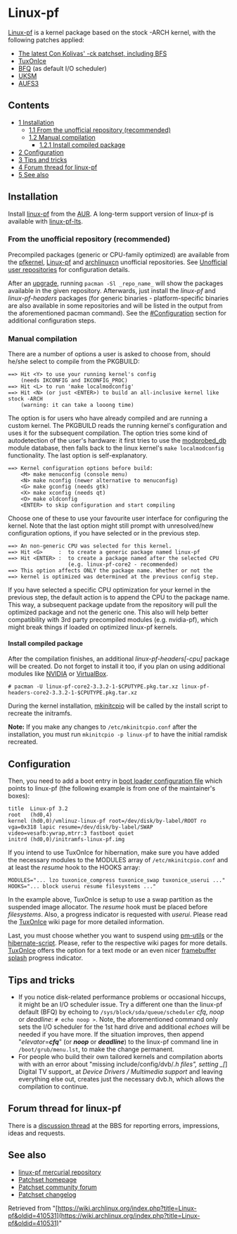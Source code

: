 # Linux-pf

[Linux-pf](http://pf.natalenko.name/) is a kernel package based on the stock -ARCH kernel, with the following patches applied:

*   [The latest Con Kolivas' -ck patchset, including BFS](http://ck-hack.blogspot.com/)
*   [TuxOnIce](/index.php/TuxOnIce "TuxOnIce")
*   [BFQ](http://algo.ing.unimo.it/people/paolo/disk_sched/) (as default I/O scheduler)
*   [UKSM](http://kerneldedup.org/projects/uksm/)
*   [AUFS3](http://aufs.sourceforge.net/)

## Contents

*   [1 Installation](#Installation)
    *   [1.1 From the unofficial repository (recommended)](#From_the_unofficial_repository_.28recommended.29)
    *   [1.2 Manual compilation](#Manual_compilation)
        *   [1.2.1 Install compiled package](#Install_compiled_package)
*   [2 Configuration](#Configuration)
*   [3 Tips and tricks](#Tips_and_tricks)
*   [4 Forum thread for linux-pf](#Forum_thread_for_linux-pf)
*   [5 See also](#See_also)

## Installation

Install [linux-pf](https://aur.archlinux.org/packages/linux-pf/) from the [AUR](/index.php/AUR "AUR"). A long-term support version of linux-pf is available with [linux-pf-lts](https://aur.archlinux.org/packages/linux-pf-lts/).

### From the unofficial repository (recommended)

Precompiled packages (generic or CPU-family optimized) are available from the [pfkernel](/index.php/Unofficial_user_repositories#pfkernel "Unofficial user repositories"), [Linux-pf](/index.php/Unofficial_user_repositories#Linux-pf "Unofficial user repositories") and [archlinuxcn](/index.php/Unofficial_user_repositories#archlinuxcn "Unofficial user repositories") unofficial repositories. See [Unofficial user repositories](/index.php/Unofficial_user_repositories "Unofficial user repositories") for configuration details.

After an [upgrade](/index.php/Pacman#Upgrading_packages "Pacman"), running `pacman -Sl _repo_name_` will show the packages available in the given repository. Afterwards, just install the _linux-pf_ and _linux-pf-headers_ packages (for generic binaries - platform-specific binaries are also available in some repositories and will be listed in the output from the aforementioned pacman command). See the [#Configuration](#Configuration) section for additional configuration steps.

### Manual compilation

There are a number of options a user is asked to choose from, should he/she select to compile from the PKGBUILD:

```
==> Hit <Y> to use your running kernel's config
    (needs IKCONFIG and IKCONFIG_PROC)
==> Hit <L> to run 'make localmodconfig'
==> Hit <N> (or just <ENTER>) to build an all-inclusive kernel like stock -ARCH
    (warning: it can take a looong time)

```

The <Y> option is for users who have already compiled and are running a custom kernel. The PKGBUILD reads the running kernel's configuration and uses it for the subsequent compilation. The <L> option tries some kind of autodetection of the user's hardware: it first tries to use the [modprobed_db](/index.php/Modprobed_db "Modprobed db") module database, then falls back to the linux kernel's `make localmodconfig` functionality. The last option is self-explanatory.

```
==> Kernel configuration options before build:
    <M> make menuconfig (console menu)
    <N> make nconfig (newer alternative to menuconfig)
    <G> make gconfig (needs gtk)
    <X> make xconfig (needs qt)
    <O> make oldconfig
    <ENTER> to skip configuration and start compiling

```

Choose one of these to use your favourite user interface for configuring the kernel. Note that the last option might still prompt with unresolved/new configuration options, if you have selected <Y> or <L> in the previous step.

```
==> An non-generic CPU was selected for this kernel.
==> Hit <G>     :  to create a generic package named linux-pf
==> Hit <ENTER> :  to create a package named after the selected CPU
                   (e.g. linux-pf-core2 - recommended)
==> This option affects ONLY the package name. Whether or not the
==> kernel is optimized was determined at the previous config step.

```

If you have selected a specific CPU optimization for your kernel in the previous step, the default action is to append the CPU to the package name. This way, a subsequent package update from the repository will pull the optimized package and not the generic one. This also will help better compatibility with 3rd party precompiled modules (e.g. nvidia-pf), which might break things if loaded on optimized linux-pf kernels.

#### Install compiled package

After the compilation finishes, an additional _linux-pf-headers[-cpu]_ package will be created. Do not forget to install it too, if you plan on using additional modules like [NVIDIA](/index.php/NVIDIA "NVIDIA") or [VirtualBox](/index.php/VirtualBox "VirtualBox").

```
# pacman -U linux-pf-core2-3.3.2-1-$CPUTYPE.pkg.tar.xz linux-pf-headers-core2-3.3.2-1-$CPUTYPE.pkg.tar.xz

```

During the kernel installation, [mkinitcpio](/index.php/Mkinitcpio "Mkinitcpio") will be called by the install script to recreate the initramfs.

**Note:** If you make any changes to `/etc/mkinitcpio.conf` after the installation, you must run `mkinitcpio -p linux-pf` to have the initial ramdisk recreated.

## Configuration

Then, you need to add a boot entry in [boot loader configuration file](/index.php/Boot_Loader#Configuration_files "Boot Loader") which points to linux-pf (the following example is from one of the maintainer's boxes):

```
title  Linux-pf 3.2
root   (hd0,4)
kernel (hd0,0)/vmlinuz-linux-pf root=/dev/disk/by-label/ROOT ro vga=0x318 lapic resume=/dev/disk/by-label/SWAP video=vesafb:ywrap,mtrr:3 fastboot quiet
initrd (hd0,0)/initramfs-linux-pf.img

```

If you intend to use TuxOnIce for hibernation, make sure you have added the necessary modules to the MODULES array of `/etc/mkinitcpio.conf` and at least the _resume_ hook to the HOOKS array:

```
MODULES="... lzo tuxonice_compress tuxonice_swap tuxonice_userui ..."
HOOKS="... block userui resume filesystems ..."

```

In the example above, TuxOnIce is setup to use a swap partition as the suspended image allocator. The _resume_ hook must be placed before _filesystems_. Also, a progress indicator is requested with _userui_. Please read the [TuxOnIce](/index.php/TuxOnIce "TuxOnIce") wiki page for more detailed information.

Last, you must choose whether you want to suspend using [pm-utils](/index.php/Pm-utils "Pm-utils") or the [hibernate-script](/index.php/Hibernate-script "Hibernate-script"). Please, refer to the respective wiki pages for more details. [TuxOnIce](/index.php/TuxOnIce "TuxOnIce") offers the option for a text mode or an even nicer [framebuffer splash](/index.php/Fbsplash "Fbsplash") progress indicator.

## Tips and tricks

*   If you notice disk-related performance problems or occasional hiccups, it might be an I/O scheduler issue. Try a different one than the linux-pf default (BFQ) by echoing to `/sys/block/sda/queue/scheduler` _cfq_, _noop_ or _deadline_: `# echo noop >`. Note, the aforementioned command only sets the I/O scheduler for the 1st hard drive and additional _echoes_ will be needed if you have more. If the situation improves, then append "_elevator_=_**cfq**_" (or _**noop**_ or _**deadline**_) to the linux-pf command line in `/boot/grub/menu.lst`, to make the change permanent.
*   For people who build their own tailored kernels and compilation aborts with with an error about "missing include/config/dvb/*.h files", setting _[*] Digital TV support_ at _Device Drivers / <M> Multimedia support_ and leaving everything else out, creates just the necessary dvb.h, which allows the compilation to continue.

## Forum thread for linux-pf

There is a [discussion thread](https://bbs.archlinux.org/viewtopic.php?id=103462) at the BBS for reporting errors, impressions, ideas and requests.

## See also

*   [linux-pf mercurial repository](https://bitbucket.org/nous/linux-pf/)
*   [Patchset homepage](http://pf.natalenko.name/)
*   [Patchset community forum](http://pf.natalenko.name/forum)
*   [Patchset changelog](http://freecode.com/projects/pf-kernel)

Retrieved from "[https://wiki.archlinux.org/index.php?title=Linux-pf&oldid=410531](https://wiki.archlinux.org/index.php?title=Linux-pf&oldid=410531)"